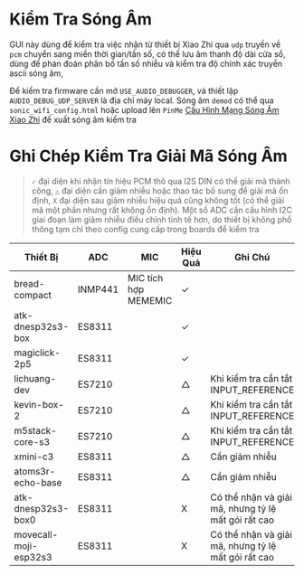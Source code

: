 # Kiểm Tra Sóng Âm

GUI này dùng để kiểm tra việc nhận từ thiết bị Xiao Zhi qua `udp` truyền về `pcm` chuyển sang miền thời gian/tần số, có thể lưu âm thanh độ dài cửa sổ, dùng để phán đoán phân bố tần số nhiễu và kiểm tra độ chính xác truyền ascii sóng âm,

Để kiểm tra firmware cần mở `USE_AUDIO_DEBUGGER`, và thiết lập `AUDIO_DEBUG_UDP_SERVER` là địa chỉ máy local.
Sóng âm `demod` có thể qua `sonic_wifi_config.html` hoặc upload lên `PinMe` [Cấu Hình Mạng Sóng Âm Xiao Zhi](https://iqf7jnhi.pinit.eth.limo) để xuất sóng âm kiểm tra

# Ghi Chép Kiểm Tra Giải Mã Sóng Âm

> `✓` đại diện khi nhận tín hiệu PCM thô qua I2S DIN có thể giải mã thành công, `△` đại diện cần giảm nhiễu hoặc thao tác bổ sung để giải mã ổn định, `X` đại diện sau giảm nhiễu hiệu quả cũng không tốt (có thể giải mã một phần nhưng rất không ổn định).
> Một số ADC cần cấu hình I2C giai đoạn làm giảm nhiễu điều chỉnh tinh tế hơn, do thiết bị không phổ thông tạm chỉ theo config cung cấp trong boards để kiểm tra

| Thiết Bị | ADC | MIC | Hiệu Quả | Ghi Chú |
| ---- | ---- | --- | --- | ---- |
| bread-compact | INMP441 | MIC tích hợp MEMEMIC | ✓ | |
| atk-dnesp32s3-box | ES8311 | | ✓ | |
| magiclick-2p5 | ES8311 | | ✓ | |
| lichuang-dev  | ES7210 | | △ | Khi kiểm tra cần tắt INPUT_REFERENCE |
| kevin-box-2 | ES7210 | | △ | Khi kiểm tra cần tắt INPUT_REFERENCE |
| m5stack-core-s3 | ES7210 | | △ | Khi kiểm tra cần tắt INPUT_REFERENCE |
| xmini-c3 | ES8311 | | △ | Cần giảm nhiễu |
| atoms3r-echo-base | ES8311 | | △ | Cần giảm nhiễu |
| atk-dnesp32s3-box0 | ES8311 | | X | Có thể nhận và giải mã, nhưng tỷ lệ mất gói rất cao |
| movecall-moji-esp32s3 | ES8311 | | X | Có thể nhận và giải mã, nhưng tỷ lệ mất gói rất cao